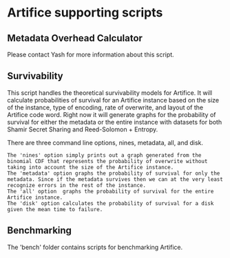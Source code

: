 # Artifice supporting scripts

## Metadata Overhead Calculator

Please contact Yash for more information about this script.

## Survivability

This script handles the theoretical survivability models for Artifice. It will calculate probabilities of survival for an Artifice instance based on the size of the instance, type of encoding, rate of overwrite, and layout of the Artifice code word. Right now it will generate graphs for the probability of survival for either the metadata or the entire instance with datasets for both Shamir Secret Sharing and Reed-Solomon + Entropy.

There are three command line options, nines, metadata, all, and disk. 

    The 'nines' option simply prints out a graph generated from the binomial CDF that represents the probability of overwrite without taking into account the size of the Artifice instance.
    The 'metadata' option graphs the probability of survival for only the metadata. Since if the metadata survives then we can at the very least recognize errors in the rest of the instance.
    The 'all' option  graphs the probability of survival for the entire Artifice instance.
    The 'disk' option calculates the probability of survival for a disk given the mean time to failure. 

## Benchmarking

The 'bench' folder contains scripts for benchmarking Artifice.

